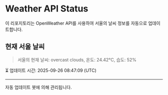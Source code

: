 
# Weather API Status

이 리포지토리는 OpenWeather API를 사용하여 서울의 날씨 정보를 자동으로 업데이트합니다.

## 현재 서울 날씨
> 서울의 현재 날씨: overcast clouds, 온도: 24.42°C, 습도: 52%

⏳ 업데이트 시간: 2025-09-26 08:47:09 (UTC)

---
자동 업데이트 봇에 의해 관리됩니다.
